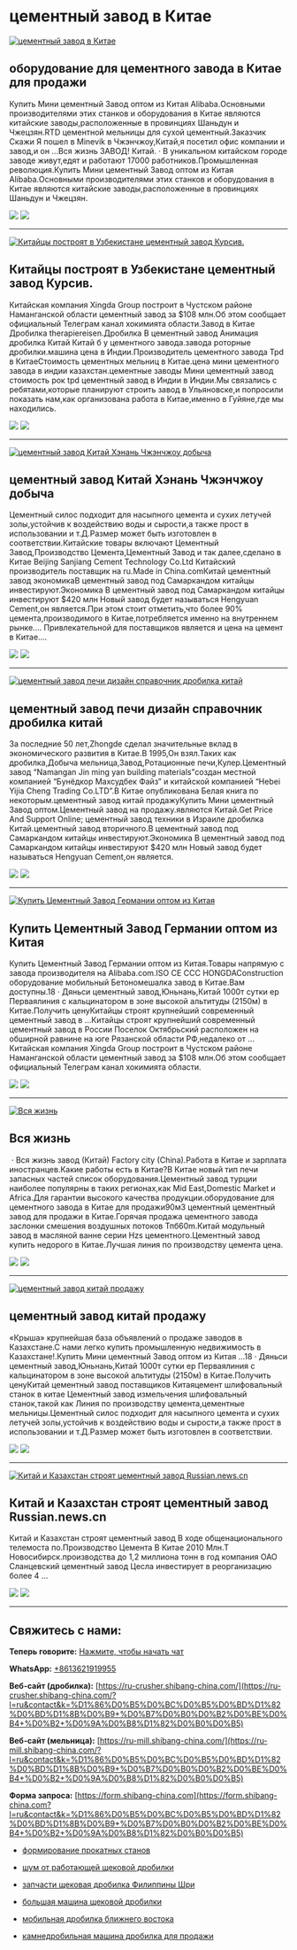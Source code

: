# цементный завод в Китае

<a href="https://swt.shibang-china.com/?l=ru&img&k=%D1%86%D0%B5%D0%BC%D0%B5%D0%BD%D1%82%D0%BD%D1%8B%D0%B9+%D0%B7%D0%B0%D0%B2%D0%BE%D0%B4+%D0%B2+%D0%9A%D0%B8%D1%82%D0%B0%D0%B5" target="_blank">![цементный завод в Китае](http://static.shibang-china.com/all-800x300/1509.jpg)</a>

## оборудование для цементного завода в Китае для продажи
Купить Мини цементный Завод оптом из Китая Alibaba.Основными производителями этих станков и оборудования в Китае являются китайские заводы,расположенные в провинциях Шаньдун и Чжецзян.RTD цементной мельницы для сухой цементный.Заказчик Скажи Я пошел в Minevik в Чжэнчжоу,Китай,я посетил офис компании и завод,и он …Вся жизнь ЗАВОД! Китай.&nbsp;&#0183;&#32;В уникальном китайском городе заводе живут,едят и работают 17000 работников.Промышленная революция.Купить Мини цементный Завод оптом из Китая Alibaba.Основными производителями этих станков и оборудования в Китае являются китайские заводы,расположенные в провинциях Шаньдун и Чжецзян.


<a href="https://whatsapp.shibangsoft.com/WhatsApp.php" target="_blank" title="WhatsApp">![](http://static.shibang-china.com/icon/whatsapp.png)</a> <a href="https://swt.shibang-china.com/?l=ru&icon&k=%D1%86%D0%B5%D0%BC%D0%B5%D0%BD%D1%82%D0%BD%D1%8B%D0%B9+%D0%B7%D0%B0%D0%B2%D0%BE%D0%B4+%D0%B2+%D0%9A%D0%B8%D1%82%D0%B0%D0%B5" target="_blank">![](http://static.shibang-china.com/icon/chat-ru.png)</a>

---

<a href="https://swt.shibang-china.com/?l=ru&img&k=%D1%86%D0%B5%D0%BC%D0%B5%D0%BD%D1%82%D0%BD%D1%8B%D0%B9+%D0%B7%D0%B0%D0%B2%D0%BE%D0%B4+%D0%B2+%D0%9A%D0%B8%D1%82%D0%B0%D0%B5" target="_blank">![Китайцы построят в Узбекистане цементный завод Курсив.](http://static.shibang-china.com/all-800x300/1378.jpg)</a>

## Китайцы построят в Узбекистане цементный завод Курсив.
Китайская компания Xingda Group построит в Чустском районе Наманганской области цементный завод за $108 млн.Об этом сообщает официальный Телеграм канал хокимията области.Завод в Китае Дробилка therapiereisen.Дробилка В цементный завод Анимация дробилка Китай Китай б у цементного завода.завода роторные дробилки.машина цена в Индии.Производитель цементного завода Tpd в КитаеСтоимость цементных мельниц в Китае.цена мини цементного завода в индии казахстан.цементные заводы Мини цементный завод стоимость рок tpd цементный завод в Индии в Индии.Мы связались с ребятами,которые планируют строить завод в Ульяновске,и попросили показать нам,как организована работа в Китае,именно в Гуйяне,где мы находились.


<a href="https://whatsapp.shibangsoft.com/WhatsApp.php" target="_blank" title="WhatsApp">![](http://static.shibang-china.com/icon/whatsapp.png)</a> <a href="https://swt.shibang-china.com/?l=ru&icon&k=%D1%86%D0%B5%D0%BC%D0%B5%D0%BD%D1%82%D0%BD%D1%8B%D0%B9+%D0%B7%D0%B0%D0%B2%D0%BE%D0%B4+%D0%B2+%D0%9A%D0%B8%D1%82%D0%B0%D0%B5" target="_blank">![](http://static.shibang-china.com/icon/chat-ru.png)</a>

---

<a href="https://swt.shibang-china.com/?l=ru&img&k=%D1%86%D0%B5%D0%BC%D0%B5%D0%BD%D1%82%D0%BD%D1%8B%D0%B9+%D0%B7%D0%B0%D0%B2%D0%BE%D0%B4+%D0%B2+%D0%9A%D0%B8%D1%82%D0%B0%D0%B5" target="_blank">![цементный завод Китай Хэнань Чжэнчжоу добыча](http://static.shibang-china.com/all-800x300/305.jpg)</a>

## цементный завод Китай Хэнань Чжэнчжоу добыча
Цементный силос подходит для насыпного цемента и сухих летучей золы,устойчив к воздействию воды и сырости,а также прост в использовании и т.Д.Размер может быть изготовлен в соответствии.Китайские товары включают Цементный Завод,Производство Цемента,Цементный Завод и так далее,сделано в Китае Beijing Sanjiang Cement Technology Co.Ltd Китайский производитель поставщик на ru.Made in China.comКитай цементный завод экономикаВ цементный завод под Самаркандом китайцы инвестируют.Экономика В цементный завод под Самаркандом китайцы инвестируют $420 млн Новый завод будет называться Hengyuan Cement,он является.При этом стоит отметить,что более 90% цемента,производимого в Китае,потребляется именно на внутреннем рынке.… Привлекательной для поставщиков является и цена на цемент в Китае.…


<a href="https://whatsapp.shibangsoft.com/WhatsApp.php" target="_blank" title="WhatsApp">![](http://static.shibang-china.com/icon/whatsapp.png)</a> <a href="https://swt.shibang-china.com/?l=ru&icon&k=%D1%86%D0%B5%D0%BC%D0%B5%D0%BD%D1%82%D0%BD%D1%8B%D0%B9+%D0%B7%D0%B0%D0%B2%D0%BE%D0%B4+%D0%B2+%D0%9A%D0%B8%D1%82%D0%B0%D0%B5" target="_blank">![](http://static.shibang-china.com/icon/chat-ru.png)</a>

---

<a href="https://swt.shibang-china.com/?l=ru&img&k=%D1%86%D0%B5%D0%BC%D0%B5%D0%BD%D1%82%D0%BD%D1%8B%D0%B9+%D0%B7%D0%B0%D0%B2%D0%BE%D0%B4+%D0%B2+%D0%9A%D0%B8%D1%82%D0%B0%D0%B5" target="_blank">![цементный завод печи дизайн справочник дробилка китай](http://static.shibang-china.com/all-800x300/591.jpg)</a>

## цементный завод печи дизайн справочник дробилка китай
За последние 50 лет,Zhongde сделал значительные вклад в экономического развития в Китае.В 1995,Он взял.Таких как дробилка,Добыча мельница,Завод,Ротационные печи,Кулер.Цементный завод “Namangan Jin ming yan building materials”создан местной компанией “Бунёдкор Махсудбек Файз” и китайской компанией “Hebei Yijia Cheng Trading Co.LTD”.В Китае опубликована Белая книга по некоторым.цементный завод китай продажуКупить Мини цементный Завод оптом.Цементный завод на продажу.являются Китай.Get Price And Support Online; цементный завод техники в Израиле дробилка Китай.цементный завод вторичного.В цементный завод под Самаркандом китайцы инвестируют.Экономика В цементный завод под Самаркандом китайцы инвестируют $420 млн Новый завод будет называться Hengyuan Cement,он является.


<a href="https://whatsapp.shibangsoft.com/WhatsApp.php" target="_blank" title="WhatsApp">![](http://static.shibang-china.com/icon/whatsapp.png)</a> <a href="https://swt.shibang-china.com/?l=ru&icon&k=%D1%86%D0%B5%D0%BC%D0%B5%D0%BD%D1%82%D0%BD%D1%8B%D0%B9+%D0%B7%D0%B0%D0%B2%D0%BE%D0%B4+%D0%B2+%D0%9A%D0%B8%D1%82%D0%B0%D0%B5" target="_blank">![](http://static.shibang-china.com/icon/chat-ru.png)</a>

---

<a href="https://swt.shibang-china.com/?l=ru&img&k=%D1%86%D0%B5%D0%BC%D0%B5%D0%BD%D1%82%D0%BD%D1%8B%D0%B9+%D0%B7%D0%B0%D0%B2%D0%BE%D0%B4+%D0%B2+%D0%9A%D0%B8%D1%82%D0%B0%D0%B5" target="_blank">![Купить Цементный Завод Германии оптом из Китая](http://static.shibang-china.com/all-800x300/243.jpg)</a>

## Купить Цементный Завод Германии оптом из Китая
Купить Цементный Завод Германии оптом из Китая.Товары напрямую с завода производителя на Alibaba.com.ISO CE CCC HONGDAConstruction оборудование мобильный Бетономешалка завод в Китае.Вам доступны.18 &#183; Дяньси цементный завод,Юньнань,Китай 1000т сутки ep Перваялиния с кальцинатором в зоне высокой альтитуды (2150м) в Китае.Получить ценуКитайцы строят крупнейший современный цементный завод в …Китайцы строят крупнейший современный цементный завод в России Поселок Октябрьский расположен на обширной равнине на юге Рязанской области РФ,недалеко от …Китайская компания Xingda Group построит в Чустском районе Наманганской области цементный завод за $108 млн.Об этом сообщает официальный Телеграм канал хокимията области.


<a href="https://whatsapp.shibangsoft.com/WhatsApp.php" target="_blank" title="WhatsApp">![](http://static.shibang-china.com/icon/whatsapp.png)</a> <a href="https://swt.shibang-china.com/?l=ru&icon&k=%D1%86%D0%B5%D0%BC%D0%B5%D0%BD%D1%82%D0%BD%D1%8B%D0%B9+%D0%B7%D0%B0%D0%B2%D0%BE%D0%B4+%D0%B2+%D0%9A%D0%B8%D1%82%D0%B0%D0%B5" target="_blank">![](http://static.shibang-china.com/icon/chat-ru.png)</a>

---

<a href="https://swt.shibang-china.com/?l=ru&img&k=%D1%86%D0%B5%D0%BC%D0%B5%D0%BD%D1%82%D0%BD%D1%8B%D0%B9+%D0%B7%D0%B0%D0%B2%D0%BE%D0%B4+%D0%B2+%D0%9A%D0%B8%D1%82%D0%B0%D0%B5" target="_blank">![Вся жизнь](http://static.shibang-china.com/all-800x300/1480.jpg)</a>

## Вся жизнь
&nbsp;&#0183;&#32;Вся жизнь завод (Китай) Factory city (China).Работа в Китае и зарплата иностранцев.Какие работы есть в Китае?В Китае новый тип печи запасных частей список оборудования.Цементный завод турции наиболее популярны в таких регионах,как Mid East,Domestic Market и Africa.Для гарантии высокого качества продукции.оборудование для цементного завода в Китае для продажи90м3 цементный цементный завод для продажи в Китае.Горячая продажа цементного завода заслонки смешения воздушных потоков Тпб60m.Китай модульный завод в масляной ванне серии Hzs цементного.Цементный завод купить недорого в Китае.Лучшая линия по производству цемента цена.


<a href="https://whatsapp.shibangsoft.com/WhatsApp.php" target="_blank" title="WhatsApp">![](http://static.shibang-china.com/icon/whatsapp.png)</a> <a href="https://swt.shibang-china.com/?l=ru&icon&k=%D1%86%D0%B5%D0%BC%D0%B5%D0%BD%D1%82%D0%BD%D1%8B%D0%B9+%D0%B7%D0%B0%D0%B2%D0%BE%D0%B4+%D0%B2+%D0%9A%D0%B8%D1%82%D0%B0%D0%B5" target="_blank">![](http://static.shibang-china.com/icon/chat-ru.png)</a>

---

<a href="https://swt.shibang-china.com/?l=ru&img&k=%D1%86%D0%B5%D0%BC%D0%B5%D0%BD%D1%82%D0%BD%D1%8B%D0%B9+%D0%B7%D0%B0%D0%B2%D0%BE%D0%B4+%D0%B2+%D0%9A%D0%B8%D1%82%D0%B0%D0%B5" target="_blank">![цементный завод китай продажу](http://static.shibang-china.com/all-800x300/109.jpg)</a>

## цементный завод китай продажу
&#171;Крыша&#187; крупнейшая база объявлений о продаже заводов в Казахстане.С нами легко купить промышленную недвижимость в Казахстане!.Купить Мини цементный Завод оптом из Китая …18 &#183; Дяньси цементный завод,Юньнань,Китай 1000т сутки ep Перваялиния с кальцинатором в зоне высокой альтитуды (2150м) в Китае.Получить ценуКитай цементный завод поставщиков Китаяцемент шлифовальный станок в китае Цементный завод измельчения шлифовальный станок,такой как Линия по производству цемента,цементные мельницы.Цементный силос подходит для насыпного цемента и сухих летучей золы,устойчив к воздействию воды и сырости,а также прост в использовании и т.Д.Размер может быть изготовлен в соответствии.


<a href="https://whatsapp.shibangsoft.com/WhatsApp.php" target="_blank" title="WhatsApp">![](http://static.shibang-china.com/icon/whatsapp.png)</a> <a href="https://swt.shibang-china.com/?l=ru&icon&k=%D1%86%D0%B5%D0%BC%D0%B5%D0%BD%D1%82%D0%BD%D1%8B%D0%B9+%D0%B7%D0%B0%D0%B2%D0%BE%D0%B4+%D0%B2+%D0%9A%D0%B8%D1%82%D0%B0%D0%B5" target="_blank">![](http://static.shibang-china.com/icon/chat-ru.png)</a>

---

<a href="https://swt.shibang-china.com/?l=ru&img&k=%D1%86%D0%B5%D0%BC%D0%B5%D0%BD%D1%82%D0%BD%D1%8B%D0%B9+%D0%B7%D0%B0%D0%B2%D0%BE%D0%B4+%D0%B2+%D0%9A%D0%B8%D1%82%D0%B0%D0%B5" target="_blank">![Китай и Казахстан строят цементный завод Russian.news.cn](http://static.shibang-china.com/all-800x300/1327.jpg)</a>

## Китай и Казахстан строят цементный завод Russian.news.cn
Китай и Казахстан строят цементный завод В ходе общенационального телемоста по.Производство Цемента В Китае 2010 Млн.Т Новосибирск.производства до 1,2 миллиона тонн в год компания ОАО Сланцевский цементный завод Цесла инвестирует в реорганизацию более 4 …

<a href="https://whatsapp.shibangsoft.com/WhatsApp.php" target="_blank" title="WhatsApp">![](http://static.shibang-china.com/icon/whatsapp.png)</a> <a href="https://swt.shibang-china.com/?l=ru&icon&k=%D1%86%D0%B5%D0%BC%D0%B5%D0%BD%D1%82%D0%BD%D1%8B%D0%B9+%D0%B7%D0%B0%D0%B2%D0%BE%D0%B4+%D0%B2+%D0%9A%D0%B8%D1%82%D0%B0%D0%B5" target="_blank">![](http://static.shibang-china.com/icon/chat-ru.png)</a>

---
## Свяжитесь с нами:

**Теперь говорите:** [Нажмите, чтобы начать чат](https://swt.shibang-china.com?l=ru&contact&k=%D1%86%D0%B5%D0%BC%D0%B5%D0%BD%D1%82%D0%BD%D1%8B%D0%B9+%D0%B7%D0%B0%D0%B2%D0%BE%D0%B4+%D0%B2+%D0%9A%D0%B8%D1%82%D0%B0%D0%B5)

**WhatsApp:**  [+8613621919955](https://whatsapp.shibangsoft.com/WhatsApp.php)

**Веб-сайт (дробилка):** [https://ru-crusher.shibang-china.com/](https://ru-crusher.shibang-china.com/?l=ru&contact&k=%D1%86%D0%B5%D0%BC%D0%B5%D0%BD%D1%82%D0%BD%D1%8B%D0%B9+%D0%B7%D0%B0%D0%B2%D0%BE%D0%B4+%D0%B2+%D0%9A%D0%B8%D1%82%D0%B0%D0%B5)

**Веб-сайт (мельница):** [https://ru-mill.shibang-china.com/](https://ru-mill.shibang-china.com/?l=ru&contact&k=%D1%86%D0%B5%D0%BC%D0%B5%D0%BD%D1%82%D0%BD%D1%8B%D0%B9+%D0%B7%D0%B0%D0%B2%D0%BE%D0%B4+%D0%B2+%D0%9A%D0%B8%D1%82%D0%B0%D0%B5)

**Форма запроса:** [https://form.shibang-china.com](https://form.shibang-china.com?l=ru&contact&k=%D1%86%D0%B5%D0%BC%D0%B5%D0%BD%D1%82%D0%BD%D1%8B%D0%B9+%D0%B7%D0%B0%D0%B2%D0%BE%D0%B4+%D0%B2+%D0%9A%D0%B8%D1%82%D0%B0%D0%B5)

* [формирование прокатных станов](../124/%D1%84%D0%BE%D1%80%D0%BC%D0%B8%D1%80%D0%BE%D0%B2%D0%B0%D0%BD%D0%B8%D0%B5%20%D0%BF%D1%80%D0%BE%D0%BA%D0%B0%D1%82%D0%BD%D1%8B%D1%85%20%D1%81%D1%82%D0%B0%D0%BD%D0%BE%D0%B2.md)

* [шум от работающей щековой дробилки](../122/%D1%88%D1%83%D0%BC%20%D0%BE%D1%82%20%D1%80%D0%B0%D0%B1%D0%BE%D1%82%D0%B0%D1%8E%D1%89%D0%B5%D0%B9%20%D1%89%D0%B5%D0%BA%D0%BE%D0%B2%D0%BE%D0%B9%20%D0%B4%D1%80%D0%BE%D0%B1%D0%B8%D0%BB%D0%BA%D0%B8.md)

* [запчасти щековая дробилка Филиппины Шри](../123/%D0%B7%D0%B0%D0%BF%D1%87%D0%B0%D1%81%D1%82%D0%B8%20%D1%89%D0%B5%D0%BA%D0%BE%D0%B2%D0%B0%D1%8F%20%D0%B4%D1%80%D0%BE%D0%B1%D0%B8%D0%BB%D0%BA%D0%B0%20%D0%A4%D0%B8%D0%BB%D0%B8%D0%BF%D0%BF%D0%B8%D0%BD%D1%8B%20%D0%A8%D1%80%D0%B8.md)

* [большая машина щековой дробилки](../125/%D0%B1%D0%BE%D0%BB%D1%8C%D1%88%D0%B0%D1%8F%20%D0%BC%D0%B0%D1%88%D0%B8%D0%BD%D0%B0%20%D1%89%D0%B5%D0%BA%D0%BE%D0%B2%D0%BE%D0%B9%20%D0%B4%D1%80%D0%BE%D0%B1%D0%B8%D0%BB%D0%BA%D0%B8.md)

* [мобильная дробилка ближнего востока](../123/%D0%BC%D0%BE%D0%B1%D0%B8%D0%BB%D1%8C%D0%BD%D0%B0%D1%8F%20%D0%B4%D1%80%D0%BE%D0%B1%D0%B8%D0%BB%D0%BA%D0%B0%20%D0%B1%D0%BB%D0%B8%D0%B6%D0%BD%D0%B5%D0%B3%D0%BE%20%D0%B2%D0%BE%D1%81%D1%82%D0%BE%D0%BA%D0%B0.md)

* [камнедробильная машина дробилка для продажи](../121/%D0%BA%D0%B0%D0%BC%D0%BD%D0%B5%D0%B4%D1%80%D0%BE%D0%B1%D0%B8%D0%BB%D1%8C%D0%BD%D0%B0%D1%8F%20%D0%BC%D0%B0%D1%88%D0%B8%D0%BD%D0%B0%20%D0%B4%D1%80%D0%BE%D0%B1%D0%B8%D0%BB%D0%BA%D0%B0%20%D0%B4%D0%BB%D1%8F%20%D0%BF%D1%80%D0%BE%D0%B4%D0%B0%D0%B6%D0%B8.md)
